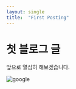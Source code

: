 ```yaml
---
layout: single
title:  "First Posting"
---
```


# 첫 블로그 글

앞으로 열심히 해보겠습니다.

![google]({{site.url}}/images/2023-08-22-first/google.png)
